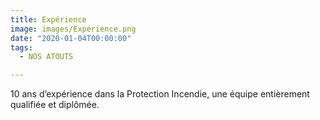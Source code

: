 ```yaml
---
title: Expérience 
image: images/Expérience.png
date: "2020-01-04T00:00:00"
tags:
  - NOS ATOUTS

---
```

10 ans d’expérience dans la Protection Incendie, une équipe entièrement qualifiée et diplômée.